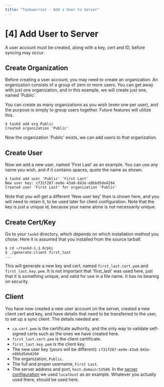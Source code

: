 ```yaml
---
title: "Taskwarrior - Add a User to Server"
---
```


# [4] Add User to Server

A user account must be created, along with a key, cert and ID, before syncing may occur.

## Create Organization

Before creating a user account, you may need to create an organization.
An organization consists of a group of zero or more users.
You can get away with just one organization, and in this example, we will create just one, named \'Public\'.

You can create as many organizations as you wish (even one per user), and the purpose is simply to group users together.
Future features will utilize this.

```
$ taskd add org Public
Created organization 'Public'
```

Now the organization \'Public\' exists, we can add users to that organization.

## Create User

Now we add a new user, named \'First Last\' as an example.
You can use any name you wish, and if it contains spaces, quote the name as shown.

```
$ taskd add user 'Public' 'First Last'
New user key: cf31f287-ee9e-43a8-843e-e8bbd5de4294
Created user 'First Last' for organization 'Public'
```

Note that you will get a different \'New user key\' than is shown here, and you will need to retain it, to be used later for client configuration.
Note that the key is just a unique id, because your name alone is not necessarily unique.

## Create Cert/Key

Go to your `taskd` directory, which depends on which installation method you chose.
Here it is assumed that you installed from the source tarball.

```
$ cd ~/taskd-1.1.0/pki
$ ./generate.client first_last
...
```

This will generate a new key and cert, named `first_last.cert.pem` and `first_last.key.pem`.
It is not important that \'first\_last\' was used here, just that it is something unique, and valid for use in a file name.
It has no bearing on security.

## Client

You have now created a new user account on the server, created a new client cert and key, and have details that need to be transferred to the user, to set up a sync client.
The details needed are:

- `ca.cert.pem` is the certificate authority, and the only way to validate self-signed certs such as the ones we have created here.
- `first_last.cert.pem` is the client certificate.
- `first_last.key.pem` is the client key.
- The new user key (yours will be different): `cf31f287-ee9e-43a8-843e-e8bbd5de4294`
- The organization, `Public`.
- The full and proper username, `First Last`.
- The server address and port, `host.domain:53589`.
  In the [server configuration](/docs/taskserver/configure) we used `localhost` as an example.
  Whatever you actually used there, should be used here.
